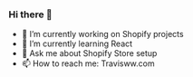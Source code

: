 ### Hi there 👋


- 🔭 I’m currently working on Shopify projects
- 🌱 I’m currently learning React
- 💬 Ask me about Shopify Store setup
- 📫 How to reach me: Travisww.com
